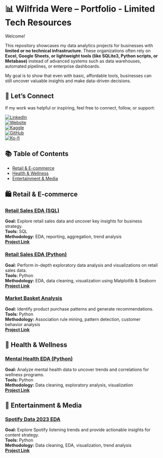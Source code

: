 # 📊 Wilfrida Were – Portfolio - Limited Tech Resources

Welcome!  

This repository showcases my data analytics projects for businesses with **limited or no technical infrastructure**. These organizations often rely on **Excel, Google Sheets, or lightweight tools (like SQLite3, Python scripts, or Metabase)** instead of advanced systems such as data warehouses, automated pipelines, or enterprise dashboards.

My goal is to show that even with basic, affordable tools, businesses can still uncover valuable insights and make data-driven decisions.

## 🔗 Let’s Connect  

If my work was helpful or inspiring, feel free to connect, follow, or support:  

[![LinkedIn](https://img.shields.io/badge/LinkedIn-Connect-blue?style=flat&logo=linkedin)](https://linkedin.com/in/wilfridawere/)  
[![Website](https://img.shields.io/badge/Website-Visit-orange?style=flat&logo=google-chrome)](https://www.wilfridawere.com/)  
[![Kaggle](https://img.shields.io/badge/Kaggle-Follow-blue?style=flat&logo=kaggle)](https://kaggle.com/wilfridawere)  
[![GitHub](https://img.shields.io/badge/GitHub-Projects-black?style=flat&logo=github)](https://github.com/Wilfrida-Were)  
[![Ko-fi](https://img.shields.io/badge/Ko--fi-Support-red?style=flat&logo=ko-fi)](https://ko-fi.com/wilfridawere/) 

## 📚 Table of Contents
- [Retail & E-commerce](#retail-e-commerce)
- [Health & Wellness](#health-wellness)
- [Entertainment & Media](#entertainment-media)


<a name="retail-e-commerce"></a>
## 🛍️ Retail & E-commerce

### **[Retail Sales EDA (SQL)](https://github.com/Wilfrida-Were/Retail-Sales-EDA-in-SQL/blob/main/README.md)**
**Goal:** Explore retail sales data and uncover key insights for business strategy.  
**Tools:** SQL  
**Methodology:** EDA, reporting, aggregation, trend analysis  
**[Project Link](https://github.com/Wilfrida-Were/Retail-Sales-EDA-in-SQL/blob/main/README.md)**  

### **[Retail Sales EDA (Python)](https://github.com/Wilfrida-Were/Retail-Sales-EDA-in-Python/blob/main/README.md)**
**Goal:** Perform in-depth exploratory data analysis and visualizations on retail sales data.  
**Tools:** Python  
**Methodology:** EDA, data cleaning, visualization using Matplotlib & Seaborn  
**[Project Link](https://github.com/Wilfrida-Were/Retail-Sales-EDA-in-Python/blob/main/README.md)** 

### **[Market Basket Analysis](https://github.com/Wilfrida-Were/Market-Basket-Analysis/blob/main/README.md)**
**Goal:** Identify product purchase patterns and generate recommendations.  
**Tools:** Python  
**Methodology:** Association rule mining, pattern detection, customer behavior analysis  
**[Project Link](https://github.com/Wilfrida-Were/Market-Basket-Analysis/blob/main/README.md)**


<a name="health-wellness"></a>
## 🧠 Health & Wellness

### **[Mental Health EDA (Python)](https://github.com/Wilfrida-Were/Mental-Health-EDA/blob/main/README.md)**
**Goal:** Analyze mental health data to uncover trends and correlations for wellness programs.  
**Tools:** Python  
**Methodology:** Data cleaning, exploratory analysis, visualization  
**[Project Link](https://github.com/Wilfrida-Were/Mental-Health-EDA/blob/main/README.md)**


<a name="entertainment-media"></a>
## 🎵 Entertainment & Media

### **[Spotify Data 2023 EDA](https://github.com/Wilfrida-Were/Spotify-data-2023-EDA/blob/main/README.md)**
**Goal:** Explore Spotify listening trends and provide actionable insights for content strategy.  
**Tools:** Python  
**Methodology:** Data cleaning, EDA, visualization, trend analysis  
**[Project Link](https://github.com/Wilfrida-Were/Spotify-data-2023-EDA/blob/main/README.md)** 

 


